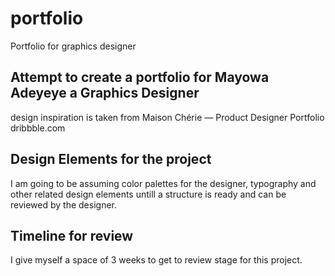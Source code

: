 # portfolio
Portfolio for graphics designer

## Attempt to create a portfolio for Mayowa Adeyeye a Graphics Designer
design inspiration is taken from Maison Chérie — Product Designer Portfolio dribbble.com

## Design Elements for the project
I am going to be assuming color palettes for the designer, typography and other related design elements untill a structure is ready and can be reviewed by the designer.

## Timeline for review
I give myself a space of 3 weeks to get to review stage for this project.


